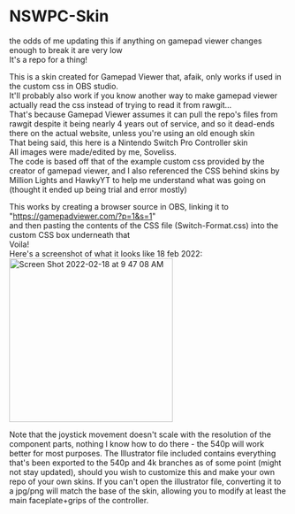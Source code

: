 # NSWPC-Skin
the odds of me updating this if anything on gamepad viewer changes enough to break it are very low <br/>
It's a repo for a thing!

This is a skin created for Gamepad Viewer that, afaik, only works if used in the custom css in OBS studio. <br/>
It'll probably also work if you know another way to make gamepad viewer actually read the css instead of trying to read it from rawgit... <br/>
That's because Gamepad Viewer assumes it can pull the repo's files from rawgit despite it being nearly 4 years out of service,
and so it dead-ends there on the actual website, unless you're using an old enough skin <br/>
That being said, this here is a Nintendo Switch Pro Controller skin <br/>
All images were made/edited by me, Soveliss. <br/>
The code is based off that of the example custom css provided by the creator of gamepad viewer, and I also referenced the CSS behind
 skins by Million Lights and HawkyYT to help me understand what was going on (thought it ended up being trial and error mostly) <br/>

This works by creating a browser source in OBS, linking it to "https://gamepadviewer.com/?p=1&s=1" <br/>
and then pasting the contents of the CSS file (Switch-Format.css) into the custom CSS box underneath that <br/>
Voila! <br/>
Here's a screenshot of what it looks like 18 feb 2022: <br/>
<img width="296" alt="Screen Shot 2022-02-18 at 9 47 08 AM" src="https://user-images.githubusercontent.com/99949632/154735360-39105df9-4cea-4308-9a84-8482951de909.png">

Note that the joystick movement doesn't scale with the resolution of the component parts, nothing I know how to do there - the 540p will work better for most purposes.
The Illustrator file included contains everything that's been exported to the 540p and 4k branches as of some point (might not stay updated), should you wish to customize this and make your own repo of your own skins.
If you can't open the illustrator file, converting it to a jpg/png will match the base of the skin, allowing you to modify at least the main faceplate+grips of the controller.
